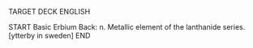TARGET DECK
ENGLISH

START
Basic
Erbium
Back: n. Metallic element of the lanthanide series. [ytterby in sweden]
END
